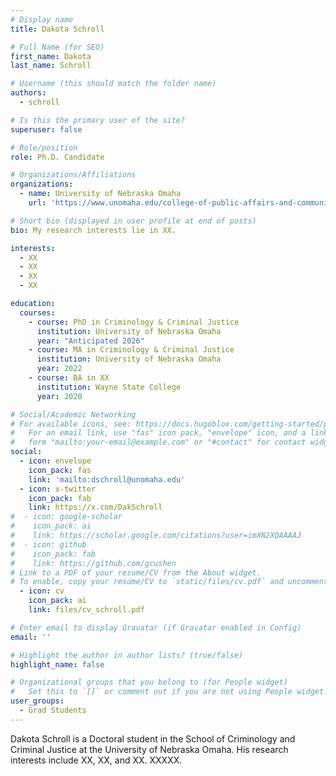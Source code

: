 ```yaml
---
# Display name
title: Dakota Schroll

# Full Name (for SEO)
first_name: Dakota
last_name: Schroll

# Username (this should match the folder name)
authors:
  - schroll

# Is this the primary user of the site?
superuser: false

# Role/position
role: Ph.D. Candidate

# Organizations/Affiliations
organizations:
  - name: University of Nebraska Omaha
    url: 'https://www.unomaha.edu/college-of-public-affairs-and-community-service/criminology-and-criminal-justice/about-us/funded-graduate-students.php#Doctoral%20Students-main'

# Short bio (displayed in user profile at end of posts)
bio: My research interests lie in XX.

interests:
  - XX
  - XX
  - XX
  - XX

education:
  courses:
    - course: PhD in Criminology & Criminal Justice
      institution: University of Nebraska Omaha
      year: "Anticipated 2026"
    - course: MA in Criminology & Criminal Justice
      institution: University of Nebraska Omaha
      year: 2022
    - course: BA in XX
      institution: Wayne State College
      year: 2020

# Social/Academic Networking
# For available icons, see: https://docs.hugoblox.com/getting-started/page-builder/#icons
#   For an email link, use "fas" icon pack, "envelope" icon, and a link in the
#   form "mailto:your-email@example.com" or "#contact" for contact widget.
social:
  - icon: envelope
    icon_pack: fas
    link: 'mailto:dschroll@unomaha.edu'
  - icon: x-twitter
    icon_pack: fab
    link: https://x.com/DakSchroll
#  - icon: google-scholar
#    icon_pack: ai
#    link: https://scholar.google.com/citations?user=imXN2XQAAAAJ
#  - icon: github
#    icon_pack: fab
#    link: https://github.com/gcushen
# Link to a PDF of your resume/CV from the About widget.
# To enable, copy your resume/CV to `static/files/cv.pdf` and uncomment the lines below.
  - icon: cv
    icon_pack: ai
    link: files/cv_schroll.pdf

# Enter email to display Gravatar (if Gravatar enabled in Config)
email: ''

# Highlight the author in author lists? (true/false)
highlight_name: false

# Organizational groups that you belong to (for People widget)
#   Set this to `[]` or comment out if you are not using People widget.
user_groups:
  - Grad Students
---
```


Dakota Schroll is a Doctoral student in the School of Criminology and Criminal Justice at the University of Nebraska Omaha. His research interests include XX, XX, and XX. XXXXX.
